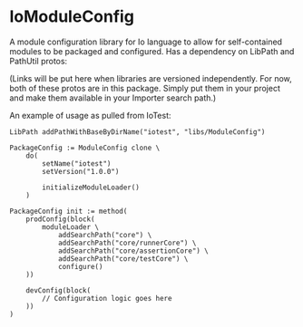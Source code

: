 # IoModuleConfig #

A module configuration library for Io language to allow for self-contained modules to be packaged and configured.  Has a dependency on LibPath and PathUtil protos:

(Links will be put here when libraries are versioned independently.  For now, both of these protos are in this package.  Simply put them in your project and make them available in your Importer search path.)

An example of usage as pulled from IoTest:

~~~io
LibPath addPathWithBaseByDirName("iotest", "libs/ModuleConfig")

PackageConfig := ModuleConfig clone \
    do(
        setName("iotest")
        setVersion("1.0.0")

        initializeModuleLoader()
    )

PackageConfig init := method(
    prodConfig(block(
        moduleLoader \
            addSearchPath("core") \
            addSearchPath("core/runnerCore") \
            addSearchPath("core/assertionCore") \
            addSearchPath("core/testCore") \
            configure()
    ))

    devConfig(block(
        // Configuration logic goes here
    ))
)
~~~